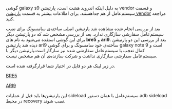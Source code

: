 
گوشی galaxy s9 به دلیل اینکه اندروید هشت است، پارتیشن vendor و قسمت سیستم‌عامل از هم جداهستند.
برای اطلاعات بیشتر به قسمت [پارتیشن vendor](concepts/vendor_partition.md)  مراجعه کنید.

بعد از بررسی انجام شده مشاهده شد پارتیشن اصلی ساخته‌ی سامسونگ برای نصب سیستم‌عامل سفارشی سازگاری ندارد.
بعد از بررسی مشخص شد که دو پارتیشن دیگر برای این گوشی استفده می‌شود به نام های **bre5** و **ari9**.
بعد از بررسی این دو پارتیشن دیده شد پارتیشن ari9 ساخته‌ی خود سامسونگ و برای گوشی galaxy note 9 است و کمال تعجب با سیستم‌عامل سفارشی شده نیز سازگار است.پارتیشن دیگر با سیستم‌عامل سفارشی سازگاری نداشت و شرکت سازنده‌ی آن هم مشخص نیست.

در زیر لینک هر دو فایل در اختیار شما قرارگرفته شده است.

[BRE5](https://mega.nz/#!r2g3FBQL!RI7jiQDm7WpeYMZvmURAWsiDMShEt0UPp5YCarvxuDo)

[ARI9](https://androidfilehost.com/?fid=11410932744536982158)

این پارتیشن‌ها باید قبل از عملیات sideload سیستم‌عامل با همان دستور adb sideload در محیط recovery نصب شوند.